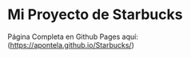 # Mi Proyecto de Starbucks

Página Completa en Github Pages aquí: (https://apontela.github.io/Starbucks/)